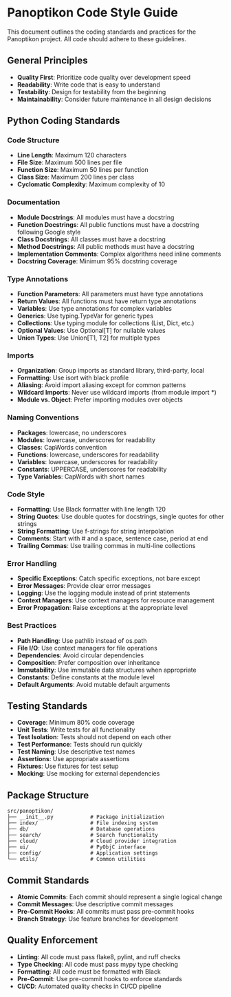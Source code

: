 # Panoptikon Code Style Guide

This document outlines the coding standards and practices for the Panoptikon project. All code should adhere to these guidelines.

## General Principles

- **Quality First**: Prioritize code quality over development speed
- **Readability**: Write code that is easy to understand
- **Testability**: Design for testability from the beginning
- **Maintainability**: Consider future maintenance in all design decisions

## Python Coding Standards

### Code Structure

- **Line Length**: Maximum 120 characters
- **File Size**: Maximum 500 lines per file
- **Function Size**: Maximum 50 lines per function
- **Class Size**: Maximum 200 lines per class
- **Cyclomatic Complexity**: Maximum complexity of 10

### Documentation

- **Module Docstrings**: All modules must have a docstring
- **Function Docstrings**: All public functions must have a docstring following Google style
- **Class Docstrings**: All classes must have a docstring
- **Method Docstrings**: All public methods must have a docstring
- **Implementation Comments**: Complex algorithms need inline comments
- **Docstring Coverage**: Minimum 95% docstring coverage

### Type Annotations

- **Function Parameters**: All parameters must have type annotations
- **Return Values**: All functions must have return type annotations
- **Variables**: Use type annotations for complex variables
- **Generics**: Use typing.TypeVar for generic types
- **Collections**: Use typing module for collections (List, Dict, etc.)
- **Optional Values**: Use Optional[T] for nullable values
- **Union Types**: Use Union[T1, T2] for multiple types

### Imports

- **Organization**: Group imports as standard library, third-party, local
- **Formatting**: Use isort with black profile
- **Aliasing**: Avoid import aliasing except for common patterns
- **Wildcard Imports**: Never use wildcard imports (from module import *)
- **Module vs. Object**: Prefer importing modules over objects

### Naming Conventions

- **Packages**: lowercase, no underscores
- **Modules**: lowercase, underscores for readability
- **Classes**: CapWords convention
- **Functions**: lowercase, underscores for readability
- **Variables**: lowercase, underscores for readability
- **Constants**: UPPERCASE, underscores for readability
- **Type Variables**: CapWords with short names

### Code Style

- **Formatting**: Use Black formatter with line length 120
- **String Quotes**: Use double quotes for docstrings, single quotes for other strings
- **String Formatting**: Use f-strings for string interpolation
- **Comments**: Start with # and a space, sentence case, period at end
- **Trailing Commas**: Use trailing commas in multi-line collections

### Error Handling

- **Specific Exceptions**: Catch specific exceptions, not bare except
- **Error Messages**: Provide clear error messages
- **Logging**: Use the logging module instead of print statements
- **Context Managers**: Use context managers for resource management
- **Error Propagation**: Raise exceptions at the appropriate level

### Best Practices

- **Path Handling**: Use pathlib instead of os.path
- **File I/O**: Use context managers for file operations
- **Dependencies**: Avoid circular dependencies
- **Composition**: Prefer composition over inheritance
- **Immutability**: Use immutable data structures when appropriate
- **Constants**: Define constants at the module level
- **Default Arguments**: Avoid mutable default arguments

## Testing Standards

- **Coverage**: Minimum 80% code coverage
- **Unit Tests**: Write tests for all functionality
- **Test Isolation**: Tests should not depend on each other
- **Test Performance**: Tests should run quickly
- **Test Naming**: Use descriptive test names
- **Assertions**: Use appropriate assertions
- **Fixtures**: Use fixtures for test setup
- **Mocking**: Use mocking for external dependencies

## Package Structure

```
src/panoptikon/
├── __init__.py            # Package initialization
├── index/                 # File indexing system
├── db/                    # Database operations
├── search/                # Search functionality
├── cloud/                 # Cloud provider integration
├── ui/                    # PyObjC interface
├── config/                # Application settings
└── utils/                 # Common utilities
```

## Commit Standards

- **Atomic Commits**: Each commit should represent a single logical change
- **Commit Messages**: Use descriptive commit messages
- **Pre-Commit Hooks**: All commits must pass pre-commit hooks
- **Branch Strategy**: Use feature branches for development

## Quality Enforcement

- **Linting**: All code must pass flake8, pylint, and ruff checks
- **Type Checking**: All code must pass mypy type checking
- **Formatting**: All code must be formatted with Black
- **Pre-Commit**: Use pre-commit hooks to enforce standards
- **CI/CD**: Automated quality checks in CI/CD pipeline
